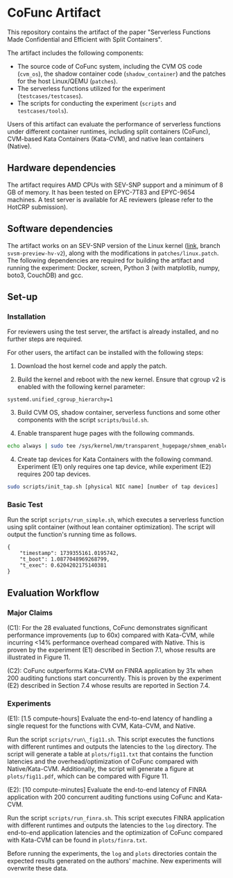 # CoFunc Artifact

This repository contains the artifact of the paper "Serverless Functions Made Confidential and Efficient with Split Containers".

The artifact includes the following components:
* The source code of CoFunc system, including the CVM OS code (`cvm_os`), the shadow container code (`shadow_container`) and the patches for the host Linux/QEMU (`patches`).
* The serverless functions utilized for the experiment (`testcases/testcases`).
* The scripts for conducting the experiment (`scripts` and `testcases/tools`).

Users of this artifact can evaluate the performance of serverless functions under different container runtimes,
including split containers (CoFunc), CVM-based Kata Containers (Kata-CVM), and native lean containers (Native).

## Hardware dependencies

The artifact requires AMD CPUs with SEV-SNP support and a minimum of 8 GB of memory.
It has been tested on EPYC-7T83 and EPYC-9654 machines.
A test server is available for AE reviewers (please refer to the HotCRP submission).

## Software dependencies

The artifact works on an SEV-SNP version of the Linux kernel ([link](https://github.com/AMDESE/linux.git), branch `svsm-preview-hv-v2`), along with the modifications in `patches/linux.patch`.
The following dependencies are required for building the artifact and running the experiment: Docker, screen, Python 3 (with matplotlib, numpy, boto3, CouchDB) and gcc.

## Set-up

### Installation

For reviewers using the test server, the artifact is already installed, and no further steps are required.

For other users, the artifact can be installed with the following steps:

1. Download the host kernel code and apply the patch.

2. Build the kernel and reboot with the new kernel. Ensure that cgroup v2 is enabled with the following kernel parameter:

```
systemd.unified_cgroup_hierarchy=1
```

3. Build CVM OS, shadow container, serverless functions and some other components with the script `scripts/build.sh`.

4. Enable transparent huge pages with the following commands.

```Bash
echo always | sudo tee /sys/kernel/mm/transparent_hugepage/shmem_enabled
```

4. Create tap devices for Kata Containers with the following command. Experiment (E1) only requires one tap device, while experiment (E2) requires 200 tap devices.

```Bash
sudo scripts/init_tap.sh [physical NIC name] [number of tap devices]
```

<!-- 5. Fill the configuration file `config.json` with the IP of the host machine (`host_ip` field) and a static IP in your local network for Kata-CVM containers (`cntr_ip` field). -->

### Basic Test

Run the script `scripts/run_simple.sh`, which executes a serverless function using split container (without lean container optimization).
The script will output the function's running time as follows.

```
{
    "timestamp": 1739355161.0195742,
    "t_boot": 1.0877048969268799,
    "t_exec": 0.6204202175140381
}
```

## Evaluation Workflow

### Major Claims

(C1): For the 28 evaluated functions, CoFunc demonstrates significant performance improvements (up to 60x) compared with Kata-CVM, while incurring <14% performance overhead compared with Native. This is proven by the experiment (E1) described in Section 7.1, whose results are illustrated in Figure 11.

(C2): CoFunc outperforms Kata-CVM on FINRA application by 31x when 200 auditing functions start concurrently. This is proven by the experiment (E2) described in Section 7.4 whose results are reported in Section 7.4.

### Experiments

(E1): [1.5 compute-hours] Evaluate the end-to-end latency of handling a single request for the functions with CVM, Kata-CVM, and Native.

Run the script `scripts/run\_fig11.sh`. This script executes the functions with different runtimes and outputs the latencies to the `log` directory. The script will generate a table at `plots/fig11.txt` that contains the function latencies and the overhead/optimization of CoFunc compared with Native/Kata-CVM. Additionally, the script will generate a figure at `plots/fig11.pdf`, which can be compared with Figure 11.

(E2): [10 compute-minutes] Evaluate the end-to-end latency of FINRA application with 200 concurrent auditing functions using CoFunc and Kata-CVM.

Run the script `scripts/run_finra.sh`. This script executes FINRA application with different runtimes and outputs the latencies to the `log` directory. The end-to-end application latencies and the optimization of CoFunc compared with Kata-CVM can be found in `plots/finra.txt`.

Before running the experiments, the `log` and `plots` directories contain the expected results generated on the authors' machine. New experiments will overwrite these data.
